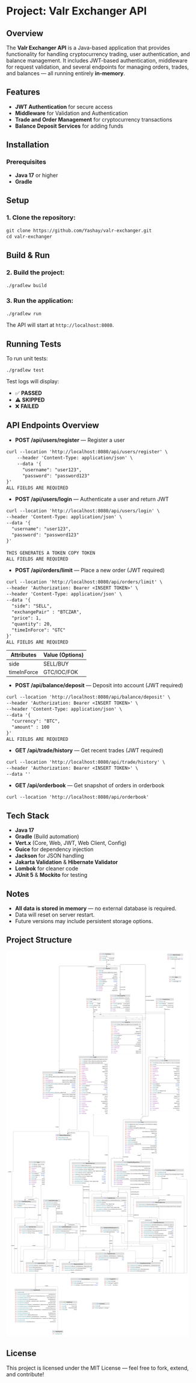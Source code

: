 Project: Valr Exchanger API
===========================

Overview
--------

The **Valr Exchanger API** is a Java-based application that provides functionality for handling cryptocurrency trading, user authentication, and balance management. It includes JWT-based authentication, middleware for request validation, and several endpoints for managing orders, trades, and balances — all running entirely **in-memory**.

Features
--------

*   **JWT Authentication** for secure access
*   **Middleware** for Validation and Authentication
*   **Trade and Order Management** for cryptocurrency transactions
*   **Balance Deposit Services** for adding funds

Installation
------------

### Prerequisites

*   **Java 17** or higher
*   **Gradle**

Setup
-----

### 1\. Clone the repository:

    git clone https://github.com/Yashay/valr-exchanger.git
    cd valr-exchanger

Build & Run
-----------

### 2\. Build the project:

    ./gradlew build

### 3\. Run the application:

    ./gradlew run

The API will start at `http://localhost:8080`.

Running Tests
-------------

To run unit tests:

    ./gradlew test

Test logs will display:

*   ✅ **PASSED**
*   ⚠️ **SKIPPED**
*   ❌ **FAILED**

API Endpoints Overview
----------------------

*   **POST /api/users/register** — Register a user
```
curl --location 'http://localhost:8080/api/users/register' \
    --header 'Content-Type: application/json' \
    --data '{
      "username": "user123",
      "password": "password123"
}'
ALL FIELDS ARE REQUIRED
```
*   **POST /api/users/login** — Authenticate a user and return JWT
```
curl --location 'http://localhost:8080/api/users/login' \
--header 'Content-Type: application/json' \
--data '{
  "username": "user123",
  "password": "password123"
}'

THIS GENERATES A TOKEN COPY TOKEN
ALL FIELDS ARE REQUIRED
```  
* **POST /api/orders/limit** — Place a new order (JWT required)
```
curl --location 'http://localhost:8080/api/orders/limit' \
--header 'Authorization: Bearer <INSERT TOKEN>' \
--header 'Content-Type: application/json' \
--data '{
  "side": "SELL", 
  "exchangePair" : "BTCZAR",
  "price": 1,
  "quantity": 20,
  "timeInForce": "GTC"
}'
ALL FIELDS ARE REQUIRED
```  
| Attributes   | Value (Options)                             |
|--------------|----------------------------------------------|
| side         | SELL/BUY                                     | 
| timeInForce  | GTC/IOC/FOK                                  |


* **POST /api/balance/deposit** — Deposit into account (JWT required)
```
curl --location 'http://localhost:8080/api/balance/deposit' \
--header 'Authorization: Bearer <INSERT TOKEN>' \
--header 'Content-Type: application/json' \
--data '{
  "currency": "BTC",
  "amount" : 100
}'
ALL FIELDS ARE REQUIRED
```
* **GET /api/trade/history** — Get recent trades (JWT required)
```
curl --location 'http://localhost:8080/api/trade/history' \
--header 'Authorization: Bearer <INSERT TOKEN>' \
--data ''
```  
* **GET /api/orderbook** — Get snapshot of orders in orderbook
```
curl --location 'http://localhost:8080/api/orderbook'
```

Tech Stack
----------

*   **Java 17**
*   **Gradle** (Build automation)
*   **Vert.x** (Core, Web, JWT, Web Client, Config)
*   **Guice** for dependency injection
*   **Jackson** for JSON handling
*   **Jakarta Validation** & **Hibernate Validator**
*   **Lombok** for cleaner code
*   **JUnit 5** & **Mockito** for testing

Notes
-----

*   **All data is stored in memory** — no external database is required.
*   Data will reset on server restart.
*   Future versions may include persistent storage options.

Project Structure
-------

![Order Book Architecture](./class-diagram.png)

License
-------

This project is licensed under the MIT License — feel free to fork, extend, and contribute!